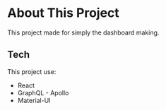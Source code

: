 # About This Project

This project made for simply the dashboard making.

## Tech

This project use:
- React
- GraphQL - Apollo
- Material-UI
